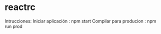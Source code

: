 # reactrc

Intrucciones:
    Iniciar aplicación : npm start
    Compilar para producion : npm run prod

